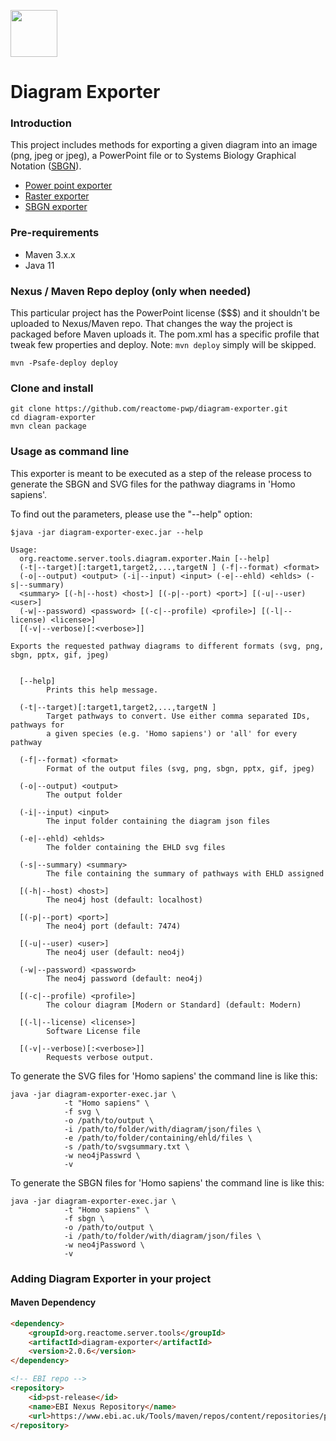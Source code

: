 [<img src=https://user-images.githubusercontent.com/6883670/31999264-976dfb86-b98a-11e7-9432-0316345a72ea.png height=75 />](https://reactome.org)

Diagram Exporter
=====================

### Introduction
This project includes methods for exporting a given diagram into an image (png, jpeg or jpeg), a PowerPoint file or to Systems Biology Graphical Notation ([SBGN](http://sbgn.github.io/sbgn/)).

 * [Power point exporter](src/main/java/org/reactome/server/tools/diagram/exporter/pptx/README.md)
 * [Raster exporter](src/main/java/org/reactome/server/tools/diagram/exporter/raster/README.md)
 * [SBGN exporter](src/main/java/org/reactome/server/tools/diagram/exporter/sbgn/README.md)


### Pre-requirements
* Maven 3.x.x
* Java 11

### Nexus / Maven Repo deploy (only when needed)

This particular project has the PowerPoint license ($$$) and it shouldn't be uploaded to Nexus/Maven repo. That changes the way the project is packaged before Maven uploads it.
The pom.xml has a specific profile that tweak few properties and deploy. Note: ```mvn deploy``` simply will be skipped.

```console
mvn -Psafe-deploy deploy
```

### Clone and install

```console
git clone https://github.com/reactome-pwp/diagram-exporter.git
cd diagram-exporter
mvn clean package
```

### Usage as command line

This exporter is meant to be executed as a step of the release process to generate the SBGN and SVG files for the pathway diagrams in 'Homo sapiens'.

To find out the parameters, please use the "--help" option:

```console
$java -jar diagram-exporter-exec.jar --help 

Usage:
  org.reactome.server.tools.diagram.exporter.Main [--help]
  (-t|--target)[:target1,target2,...,targetN ] (-f|--format) <format>
  (-o|--output) <output> (-i|--input) <input> (-e|--ehld) <ehlds> (-s|--summary)
  <summary> [(-h|--host) <host>] [(-p|--port) <port>] [(-u|--user) <user>]
  (-w|--password) <password> [(-c|--profile) <profile>] [(-l|--license) <license>]
  [(-v|--verbose)[:<verbose>]]

Exports the requested pathway diagrams to different formats (svg, png, sbgn, pptx, gif, jpeg)


  [--help]
        Prints this help message.

  (-t|--target)[:target1,target2,...,targetN ]
        Target pathways to convert. Use either comma separated IDs, pathways for
        a given species (e.g. 'Homo sapiens') or 'all' for every pathway

  (-f|--format) <format>
        Format of the output files (svg, png, sbgn, pptx, gif, jpeg)

  (-o|--output) <output>
        The output folder

  (-i|--input) <input>
        The input folder containing the diagram json files

  (-e|--ehld) <ehlds>
        The folder containing the EHLD svg files

  (-s|--summary) <summary>
        The file containing the summary of pathways with EHLD assigned

  [(-h|--host) <host>]
        The neo4j host (default: localhost)

  [(-p|--port) <port>]
        The neo4j port (default: 7474)

  [(-u|--user) <user>]
        The neo4j user (default: neo4j)

  (-w|--password) <password>
        The neo4j password (default: neo4j)

  [(-c|--profile) <profile>]
        The colour diagram [Modern or Standard] (default: Modern)

  [(-l|--license) <license>]
        Software License file

  [(-v|--verbose)[:<verbose>]]
        Requests verbose output.

```

To generate the SVG files for 'Homo sapiens' the command line is like this:

```console
java -jar diagram-exporter-exec.jar \
            -t "Homo sapiens" \  
            -f svg \
            -o /path/to/output \
            -i /path/to/folder/with/diagram/json/files \
            -e /path/to/folder/containing/ehld/files \
            -s /path/to/svgsummary.txt \
            -w neo4jPasswrd \
            -v
```

To generate the SBGN files for 'Homo sapiens' the command line is like this:

```console
java -jar diagram-exporter-exec.jar \
            -t "Homo sapiens" \  
            -f sbgn \
            -o /path/to/output \
            -i /path/to/folder/with/diagram/json/files \
            -w neo4jPassword \
            -v
```

### Adding Diagram Exporter in your project

#### Maven Dependency

```html
<dependency>
    <groupId>org.reactome.server.tools</groupId>
    <artifactId>diagram-exporter</artifactId>
    <version>2.0.6</version>
</dependency>
```

```html
<!-- EBI repo -->
<repository>
    <id>pst-release</id>
    <name>EBI Nexus Repository</name>
    <url>https://www.ebi.ac.uk/Tools/maven/repos/content/repositories/pst-release</url>
</repository>
```
